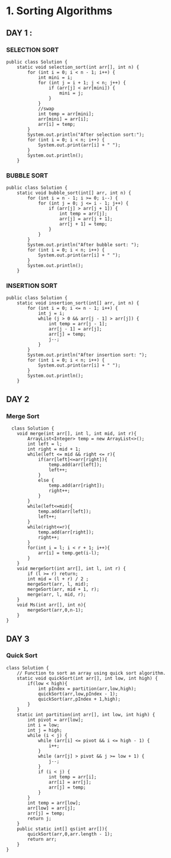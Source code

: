 # 1. Sorting Algorithms
## DAY 1 : 

### SELECTION SORT

    public class Solution {
        static void selection_sort(int arr[], int n) {
            for (int i = 0; i < n - 1; i++) {
                int mini = i;
                for (int j = i + 1; j < n; j++) {
                    if (arr[j] < arr[mini]) {
                        mini = j;
                    }
                }
                //swap
                int temp = arr[mini];
                arr[mini] = arr[i];
                arr[i] = temp;
            }
            System.out.println("After selection sort:");
            for (int i = 0; i < n; i++) {
                System.out.print(arr[i] + " ");
            }
            System.out.println();
        }        
    
### BUBBLE SORT

    public class Solution {
        static void bubble_sort(int[] arr, int n) {
            for (int i = n - 1; i >= 0; i--) {
                for (int j = 0; j <= i - 1; j++) {
                    if (arr[j] > arr[j + 1]) {
                        int temp = arr[j];
                        arr[j] = arr[j + 1];
                        arr[j + 1] = temp;
                    }
                }
            }
            System.out.println("After bubble sort: ");
            for (int i = 0; i < n; i++) {
                System.out.print(arr[i] + " ");
            }
            System.out.println();
        }

### INSERTION SORT

    public class Solution {
        static void insertion_sort(int[] arr, int n) {
            for (int i = 0; i <= n - 1; i++) {
                int j = i;
                while (j > 0 && arr[j - 1] > arr[j]) {
                    int temp = arr[j - 1];
                    arr[j - 1] = arr[j];
                    arr[j] = temp;
                    j--;
                }
            }
            System.out.println("After insertion sort: ");
            for (int i = 0; i < n; i++) {
                System.out.print(arr[i] + " ");
            }
            System.out.println();
        }

  ## DAY 2 

  ### Merge Sort
  
      class Solution {
        void merge(int arr[], int l, int mid, int r){
            ArrayList<Integer> temp = new ArrayList<>();
            int left = l;
            int right = mid + 1;
            while(left <= mid && right <= r){
                if(arr[left]<=arr[right]){
                    temp.add(arr[left]);
                    left++;
                }
                else {
                    temp.add(arr[right]);
                    right++;
                }
            }
            while(left<=mid){
                temp.add(arr[left]);
                left++;
            }
            while(right<=r){
                temp.add(arr[right]);
                right++;
            }
            for(int i = l; i < r + 1; i++){
                arr[i] = temp.get(i-l);
            }
        }
        void mergeSort(int arr[], int l, int r) { 
            if (l >= r) return;
            int mid = (l + r) / 2 ;
            mergeSort(arr, l, mid);  
            mergeSort(arr, mid + 1, r);
            merge(arr, l, mid, r);
        }
        void Ms(int arr[], int n){
            mergeSort(arr,0,n-1);
        }
    }

## DAY 3

### Quick Sort

    class Solution {
        // Function to sort an array using quick sort algorithm.
        static void quickSort(int arr[], int low, int high) {
            if(low < high){
                int pIndex = partition(arr,low,high);
                quickSort(arr,low,pIndex - 1);
                quickSort(arr,pIndex + 1,high);
            } 
        }
        static int partition(int arr[], int low, int high) {
            int pivot = arr[low];
            int i = low;
            int j = high;
            while (i < j) {
                while (arr[i] <= pivot && i <= high - 1) {
                    i++;
                }
                while (arr[j] > pivot && j >= low + 1) {
                    j--;
                }
                if (i < j) {
                    int temp = arr[i];
                    arr[i] = arr[j];
                    arr[j] = temp;
                }
            }
            int temp = arr[low];
            arr[low] = arr[j];
            arr[j] = temp;
            return j;
        }
        public static int[] qs(int arr[]){
            quickSort(arr,0,arr.length - 1);
            return arr;
        }
    }

